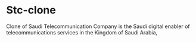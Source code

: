 <h1>Stc-clone</h1>
Clone of Saudi Telecommunication Company is the Saudi digital enabler of telecommunications services in the Kingdom of Saudi Arabia,
